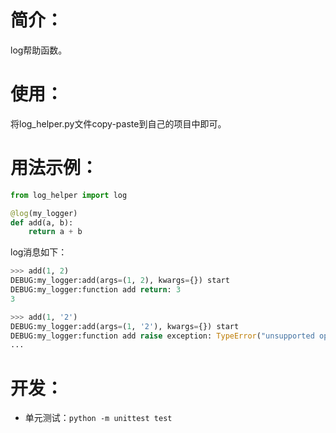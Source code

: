 # 简介：
log帮助函数。

# 使用：
将log_helper.py文件copy-paste到自己的项目中即可。

# 用法示例：
```python
from log_helper import log

@log(my_logger)
def add(a, b):
    return a + b
```

log消息如下：
```python
>>> add(1, 2)
DEBUG:my_logger:add(args=(1, 2), kwargs={}) start
DEBUG:my_logger:function add return: 3
3
```

```python
>>> add(1, '2')
DEBUG:my_logger:add(args=(1, '2'), kwargs={}) start
DEBUG:my_logger:function add raise exception: TypeError("unsupported operand type(s) for +: 'int' and 'str'")
...
```

# 开发：
- 单元测试：`python -m unittest test`
